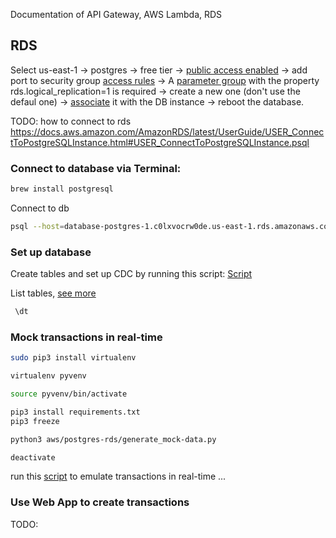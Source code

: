 Documentation of API Gateway, AWS Lambda, RDS


## RDS

Select us-east-1 
-> postgres 
-> free tier 
-> [public access enabled](https://docs.confluent.io/cloud/current/connectors/cc-postgresql-cdc-source-debezium.html#:~:text=Services%20is%20enabled.-,Public,-access%20may%20be) 
-> add port to security group [access rules](https://docs.aws.amazon.com/AmazonRDS/latest/UserGuide/USER_ConnectToPostgreSQLInstance.html#USER_ConnectToPostgreSQLInstance.psql:~:text=By%20far%20the-,most%20common,-connection%20problem%20is)
-> A [parameter group](https://docs.confluent.io/cloud/current/connectors/cc-postgresql-cdc-source-debezium.html#:~:text=A%20parameter-,group,-with%20the%20property) with the property rds.logical_replication=1 is required 
-> create a new one (don't use the defaul one) 
-> [associate](https://docs.aws.amazon.com/AmazonRDS/latest/UserGuide/USER_WorkingWithDBInstanceParamGroups.html#:~:text=RDS%20API-,Associating,-a%20DB%20parameter) it with the DB instance 
-> reboot the database.


TODO: how to connect to rds https://docs.aws.amazon.com/AmazonRDS/latest/UserGuide/USER_ConnectToPostgreSQLInstance.html#USER_ConnectToPostgreSQLInstance.psql

### Connect to database via Terminal:
```bash
brew install postgresql
```

Connect to db
``` bash
psql --host=database-postgres-1.c0lxvocrw0de.us-east-1.rds.amazonaws.com --port=5432 --username=douglaspostgres --password --dbname=postgres
```
### Set up database
Create tables and set up CDC by running this script:
[Script](/aws/postgres-rds/create_tables.sql)

List tables, [see more](https://dbschema.com/2020/04/14/postgresql-show-tables/)
```SQL
 \dt
```

### Mock transactions in real-time

```bash
sudo pip3 install virtualenv

virtualenv pyvenv

source pyvenv/bin/activate

pip3 install requirements.txt
pip3 freeze

python3 aws/postgres-rds/generate_mock-data.py 

deactivate
```

run this [script](/aws/postgres-rds/generate_mock-data.py) to emulate transactions in real-time
...

### Use Web App to create transactions
TODO: